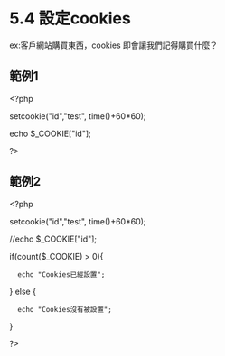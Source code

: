 # 5.4 設定cookies

ex:客戶網站購買東西，cookies 即會讓我們記得購買什麼？

## 範例1

&lt;?php

setcookie\("id","test", time\(\)+60\*60\);

echo $\_COOKIE\["id"\];

?&gt;

## 範例2

&lt;?php

setcookie\("id","test", time\(\)+60\*60\);

//echo $\_COOKIE\["id"\];

if\(count\($\_COOKIE\) &gt; 0\){

```text
  echo "Cookies已經設置";
```

} else {

```text
  echo "Cookies沒有被設置";
```

}

?&gt;


